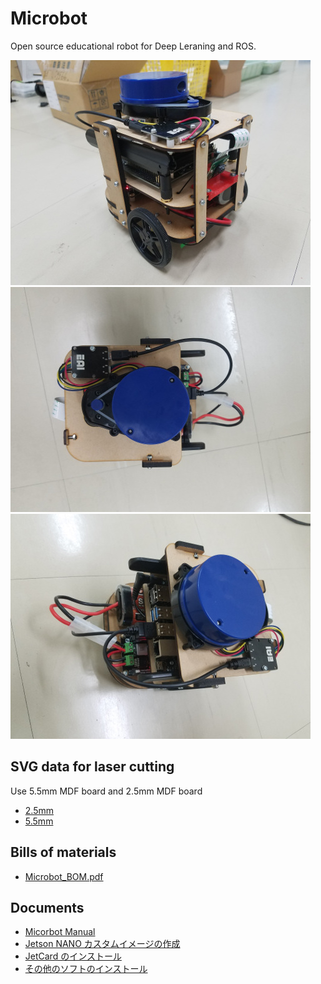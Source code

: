 # Microbot

Open source educational robot for Deep Leraning and ROS.

![20191108_101317.jpg](./images/20191108_101317.jpg)
![20191108_101329.jpg](./images/20191108_101329.jpg)
![20191108_101333.jpg](./images/20191108_101333.jpg)

## SVG data for laser cutting

Use 5.5mm MDF board and 2.5mm MDF board

- [2.5mm](./Laser/Robot/2.5mm/All_2.5.svg)
- [5.5mm](./Laser/Robot/5.5mm/All_5.5.svg)

## Bills of materials

- [Microbot_BOM.pdf](./Microbot_BOM.pdf)

## Documents

- [Micorbot Manual](https://github.com/KMiyawaki/lectures/blob/master/ros/robots/jetson_microbot_boot_shutdown.md)
- [Jetson NANO カスタムイメージの作成](jetson_sdk.md)
- [JetCard のインストール](install_jetcard.md)
- [その他のソフトのインストール](setup_details.md)
